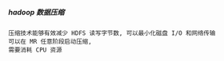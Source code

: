 ##### hadoop 数据压缩

```
压缩技术能够有效减少 HDFS 读写字节数, 可以最小化磁盘 I/O 和网络传输
可以在 MR 任意阶段启动压缩, 
需要消耗 CPU 资源
```



```
```

